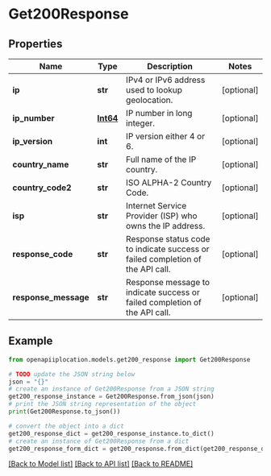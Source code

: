 # Get200Response


## Properties

Name | Type | Description | Notes
------------ | ------------- | ------------- | -------------
**ip** | **str** | IPv4 or IPv6 address used to lookup geolocation. | [optional] 
**ip_number** | [**Int64**](Int64.md) | IP number in long integer. | [optional] 
**ip_version** | **int** | IP version either 4 or 6. | [optional] 
**country_name** | **str** | Full name of the IP country. | [optional] 
**country_code2** | **str** | ISO ALPHA-2 Country Code. | [optional] 
**isp** | **str** | Internet Service Provider (ISP) who owns the IP address. | [optional] 
**response_code** | **str** | Response status code to indicate success or failed completion of the API call. | [optional] 
**response_message** | **str** | Response message to indicate success or failed completion of the API call. | [optional] 

## Example

```python
from openapiiplocation.models.get200_response import Get200Response

# TODO update the JSON string below
json = "{}"
# create an instance of Get200Response from a JSON string
get200_response_instance = Get200Response.from_json(json)
# print the JSON string representation of the object
print(Get200Response.to_json())

# convert the object into a dict
get200_response_dict = get200_response_instance.to_dict()
# create an instance of Get200Response from a dict
get200_response_form_dict = get200_response.from_dict(get200_response_dict)
```
[[Back to Model list]](../README.md#documentation-for-models) [[Back to API list]](../README.md#documentation-for-api-endpoints) [[Back to README]](../README.md)



